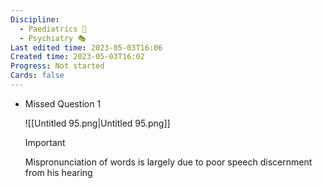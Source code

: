 ```yaml
---
Discipline:
  - Paediatrics 👶
  - Psychiatry 🎭
Last edited time: 2023-05-03T16:06
Created time: 2023-05-03T16:02
Progress: Not started
Cards: false
---
```

- Missed Question 1
    
    ![[Untitled 95.png|Untitled 95.png]]
    
    > [!important]  
    > Mispronunciation of words is largely due to poor speech discernment from his hearing